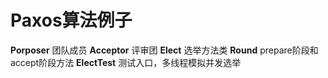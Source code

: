 # Paxos算法例子
**Porposer** 团队成员
**Acceptor** 评审团
**Elect** 选举方法类
**Round** prepare阶段和accept阶段方法
**ElectTest** 测试入口，多线程模拟并发选举

